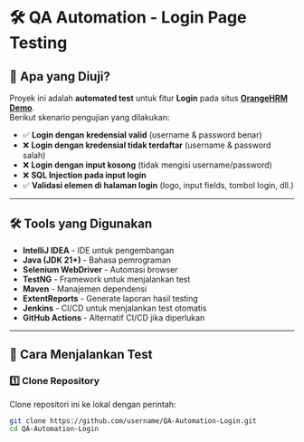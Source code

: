 # 🛠️ QA Automation - Login Page Testing

## 📌 Apa yang Diuji?
Proyek ini adalah **automated test** untuk fitur **Login** pada situs **[OrangeHRM Demo](https://opensource-demo.orangehrmlive.com/)**.  
Berikut skenario pengujian yang dilakukan:

- ✅ **Login dengan kredensial valid** (username & password benar)
- ❌ **Login dengan kredensial tidak terdaftar** (username & password salah)
- ❌ **Login dengan input kosong** (tidak mengisi username/password)
- ❌ **SQL Injection pada input login**
- ✅ **Validasi elemen di halaman login** (logo, input fields, tombol login, dll.)

---

## 🛠️ Tools yang Digunakan
- **IntelliJ IDEA** - IDE untuk pengembangan
- **Java (JDK 21+)** - Bahasa pemrograman
- **Selenium WebDriver** - Automasi browser
- **TestNG** - Framework untuk menjalankan test
- **Maven** - Manajemen dependensi
- **ExtentReports** - Generate laporan hasil testing
- **Jenkins** - CI/CD untuk menjalankan test otomatis
- **GitHub Actions** - Alternatif CI/CD jika diperlukan

---

## 🚀 Cara Menjalankan Test

### **1️⃣ Clone Repository**
Clone repositori ini ke lokal dengan perintah:
```sh
git clone https://github.com/username/QA-Automation-Login.git
cd QA-Automation-Login
